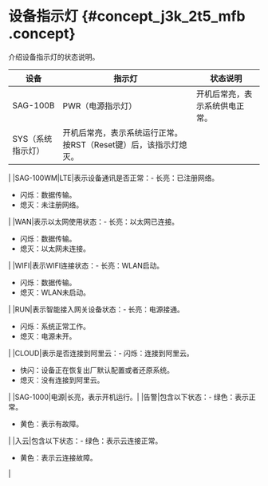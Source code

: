 # 设备指示灯 {#concept_j3k_2t5_mfb .concept}

介绍设备指示灯的状态说明。

|设备|指示灯|状态说明|
|--|---|----|
|SAG-100B|PWR（电源指示灯）|开机后常亮，表示系统供电正常。|
|SYS（系统指示灯）|开机后常亮，表示系统运行正常。按RST（Reset键）后，该指示灯熄灭。

|
|SAG-100WM|LTE|表示设备通讯是否正常：-   长亮：已注册网络。
-   闪烁：数据传输。
-   熄灭：未注册网络。

|
|WAN|表示以太网使用状态：-   长亮：以太网已连接。
-   闪烁：数据传输。
-   熄灭：以太网未连接。

|
|WIFI|表示WIFI连接状态：-   长亮：WLAN启动。
-   闪烁：数据传输。
-   熄灭：WLAN未启动。

|
|RUN|表示智能接入网关设备状态：-   长亮：电源接通。
-   闪烁：系统正常工作。
-   熄灭：电源未开。

|
|CLOUD|表示是否连接到阿里云：-   闪烁：连接到阿里云。
-   快闪：设备正在恢复出厂默认配置或者还原系统。
-   熄灭：没有连接到阿里云。

|
|SAG-1000|电源|长亮，表示开机运行。|
|告警|包含以下状态：-   绿色：表示正常。
-   黄色：表示有故障。

|
|入云|包含以下状态：-   绿色：表示云连接正常。
-   黄色：表示云连接故障。

|

